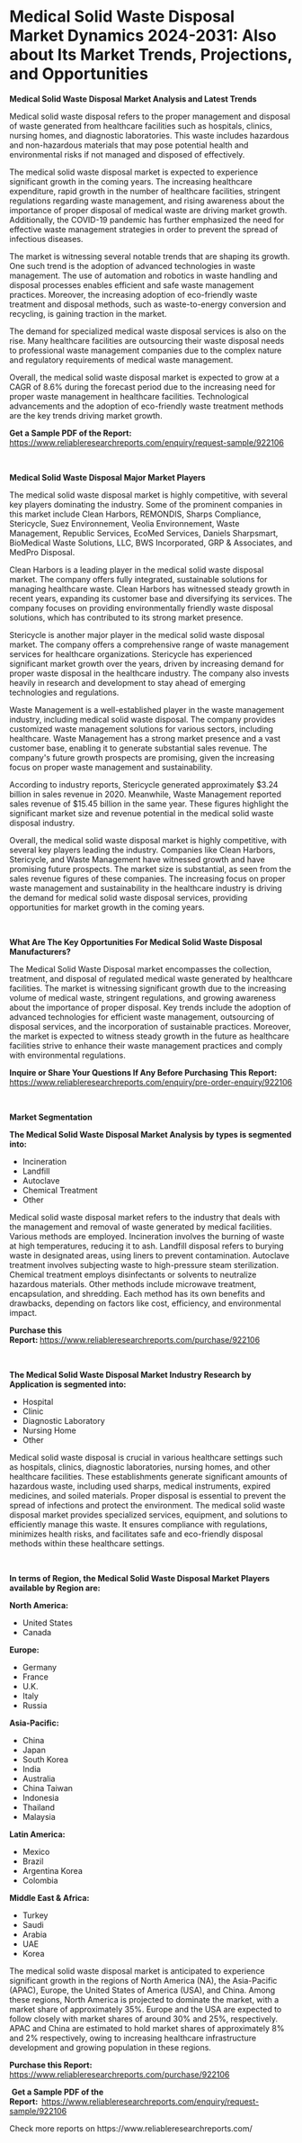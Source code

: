 <p><h1>Medical Solid Waste Disposal Market Dynamics 2024-2031: Also about Its Market Trends, Projections, and Opportunities</h1></p><p><strong>Medical Solid Waste Disposal Market Analysis and Latest Trends</strong></p>
<p><p>Medical solid waste disposal refers to the proper management and disposal of waste generated from healthcare facilities such as hospitals, clinics, nursing homes, and diagnostic laboratories. This waste includes hazardous and non-hazardous materials that may pose potential health and environmental risks if not managed and disposed of effectively.</p><p>The medical solid waste disposal market is expected to experience significant growth in the coming years. The increasing healthcare expenditure, rapid growth in the number of healthcare facilities, stringent regulations regarding waste management, and rising awareness about the importance of proper disposal of medical waste are driving market growth. Additionally, the COVID-19 pandemic has further emphasized the need for effective waste management strategies in order to prevent the spread of infectious diseases.</p><p>The market is witnessing several notable trends that are shaping its growth. One such trend is the adoption of advanced technologies in waste management. The use of automation and robotics in waste handling and disposal processes enables efficient and safe waste management practices. Moreover, the increasing adoption of eco-friendly waste treatment and disposal methods, such as waste-to-energy conversion and recycling, is gaining traction in the market.</p><p>The demand for specialized medical waste disposal services is also on the rise. Many healthcare facilities are outsourcing their waste disposal needs to professional waste management companies due to the complex nature and regulatory requirements of medical waste management.</p><p>Overall, the medical solid waste disposal market is expected to grow at a CAGR of 8.6% during the forecast period due to the increasing need for proper waste management in healthcare facilities. Technological advancements and the adoption of eco-friendly waste treatment methods are the key trends driving market growth.</p></p>
<p><strong>Get a Sample PDF of the Report:&nbsp;</strong> <a href="https://www.reliableresearchreports.com/enquiry/request-sample/922106">https://www.reliableresearchreports.com/enquiry/request-sample/922106</a></p>
<p>&nbsp;</p>
<p><strong>Medical Solid Waste Disposal Major Market Players</strong></p>
<p><p>The medical solid waste disposal market is highly competitive, with several key players dominating the industry. Some of the prominent companies in this market include Clean Harbors, REMONDIS, Sharps Compliance, Stericycle, Suez Environnement, Veolia Environnement, Waste Management, Republic Services, EcoMed Services, Daniels Sharpsmart, BioMedical Waste Solutions, LLC, BWS Incorporated, GRP & Associates, and MedPro Disposal.</p><p>Clean Harbors is a leading player in the medical solid waste disposal market. The company offers fully integrated, sustainable solutions for managing healthcare waste. Clean Harbors has witnessed steady growth in recent years, expanding its customer base and diversifying its services. The company focuses on providing environmentally friendly waste disposal solutions, which has contributed to its strong market presence.</p><p>Stericycle is another major player in the medical solid waste disposal market. The company offers a comprehensive range of waste management services for healthcare organizations. Stericycle has experienced significant market growth over the years, driven by increasing demand for proper waste disposal in the healthcare industry. The company also invests heavily in research and development to stay ahead of emerging technologies and regulations.</p><p>Waste Management is a well-established player in the waste management industry, including medical solid waste disposal. The company provides customized waste management solutions for various sectors, including healthcare. Waste Management has a strong market presence and a vast customer base, enabling it to generate substantial sales revenue. The company's future growth prospects are promising, given the increasing focus on proper waste management and sustainability.</p><p>According to industry reports, Stericycle generated approximately $3.24 billion in sales revenue in 2020. Meanwhile, Waste Management reported sales revenue of $15.45 billion in the same year. These figures highlight the significant market size and revenue potential in the medical solid waste disposal industry.</p><p>Overall, the medical solid waste disposal market is highly competitive, with several key players leading the industry. Companies like Clean Harbors, Stericycle, and Waste Management have witnessed growth and have promising future prospects. The market size is substantial, as seen from the sales revenue figures of these companies. The increasing focus on proper waste management and sustainability in the healthcare industry is driving the demand for medical solid waste disposal services, providing opportunities for market growth in the coming years.</p></p>
<p>&nbsp;</p>
<p><strong>What Are The Key Opportunities For Medical Solid Waste Disposal Manufacturers?</strong></p>
<p><p>The Medical Solid Waste Disposal market encompasses the collection, treatment, and disposal of regulated medical waste generated by healthcare facilities. The market is witnessing significant growth due to the increasing volume of medical waste, stringent regulations, and growing awareness about the importance of proper disposal. Key trends include the adoption of advanced technologies for efficient waste management, outsourcing of disposal services, and the incorporation of sustainable practices. Moreover, the market is expected to witness steady growth in the future as healthcare facilities strive to enhance their waste management practices and comply with environmental regulations.</p></p>
<p><strong>Inquire or Share Your Questions If Any Before Purchasing This Report:</strong> <a href="https://www.reliableresearchreports.com/enquiry/pre-order-enquiry/922106">https://www.reliableresearchreports.com/enquiry/pre-order-enquiry/922106</a></p>
<p>&nbsp;</p>
<p><strong>Market Segmentation</strong></p>
<p><strong>The Medical Solid Waste Disposal Market Analysis by types is segmented into:</strong></p>
<p><ul><li>Incineration</li><li>Landfill</li><li>Autoclave</li><li>Chemical Treatment</li><li>Other</li></ul></p>
<p><p>Medical solid waste disposal market refers to the industry that deals with the management and removal of waste generated by medical facilities. Various methods are employed. Incineration involves the burning of waste at high temperatures, reducing it to ash. Landfill disposal refers to burying waste in designated areas, using liners to prevent contamination. Autoclave treatment involves subjecting waste to high-pressure steam sterilization. Chemical treatment employs disinfectants or solvents to neutralize hazardous materials. Other methods include microwave treatment, encapsulation, and shredding. Each method has its own benefits and drawbacks, depending on factors like cost, efficiency, and environmental impact.</p></p>
<p><strong>Purchase this Report:&nbsp;</strong><a href="https://www.reliableresearchreports.com/purchase/922106">https://www.reliableresearchreports.com/purchase/922106</a></p>
<p>&nbsp;</p>
<p><strong>The Medical Solid Waste Disposal Market Industry Research by Application is segmented into:</strong></p>
<p><ul><li>Hospital</li><li>Clinic</li><li>Diagnostic Laboratory</li><li>Nursing Home</li><li>Other</li></ul></p>
<p><p>Medical solid waste disposal is crucial in various healthcare settings such as hospitals, clinics, diagnostic laboratories, nursing homes, and other healthcare facilities. These establishments generate significant amounts of hazardous waste, including used sharps, medical instruments, expired medicines, and soiled materials. Proper disposal is essential to prevent the spread of infections and protect the environment. The medical solid waste disposal market provides specialized services, equipment, and solutions to efficiently manage this waste. It ensures compliance with regulations, minimizes health risks, and facilitates safe and eco-friendly disposal methods within these healthcare settings.</p></p>
<p>&nbsp;</p>
<p><strong>In terms of Region, the Medical Solid Waste Disposal Market Players available by Region are:</strong></p>
<p>
    <p> <strong> North America: </strong>
        <ul>
            <li>United States</li>
            <li>Canada</li>
        </ul>
        </p> 
    <p> <strong> Europe: </strong>
        <ul>
            <li>Germany</li>
            <li>France</li>
            <li>U.K.</li>
            <li>Italy</li>
            <li>Russia</li>
        </ul>
        </p> 
    <p> <strong> Asia-Pacific: </strong>
        <ul>
            <li>China</li>
            <li>Japan</li>
            <li>South Korea</li>
            <li>India</li>
            <li>Australia</li>
            <li>China Taiwan</li>
            <li>Indonesia</li>
            <li>Thailand</li>
            <li>Malaysia</li>
        </ul>
        </p> 
    <p> <strong> Latin America: </strong>
        <ul>
            <li>Mexico</li>
            <li>Brazil</li>
            <li>Argentina Korea</li>
            <li>Colombia</li>
        </ul>
        </p> 
    <p> <strong> Middle East & Africa: </strong>
        <ul>
            <li>Turkey</li>
            <li>Saudi</li>
            <li>Arabia</li>
            <li>UAE</li>
            <li>Korea</li>
        </ul>
    </p>
    </p>
<p><p>The medical solid waste disposal market is anticipated to experience significant growth in the regions of North America (NA), the Asia-Pacific (APAC), Europe, the United States of America (USA), and China. Among these regions, North America is projected to dominate the market, with a market share of approximately 35%. Europe and the USA are expected to follow closely with market shares of around 30% and 25%, respectively. APAC and China are estimated to hold market shares of approximately 8% and 2% respectively, owing to increasing healthcare infrastructure development and growing population in these regions.</p></p>
<p><strong>Purchase this Report: </strong><a href="https://www.reliableresearchreports.com/purchase/922106">https://www.reliableresearchreports.com/purchase/922106</a></p>
<p>&nbsp;<strong>Get a Sample PDF of the Report:&nbsp;&nbsp;</strong><a href="https://www.reliableresearchreports.com/enquiry/request-sample/922106">https://www.reliableresearchreports.com/enquiry/request-sample/922106</a></p>
<p><strong></strong></p>
<p>Check more reports on https://www.reliableresearchreports.com/</p>